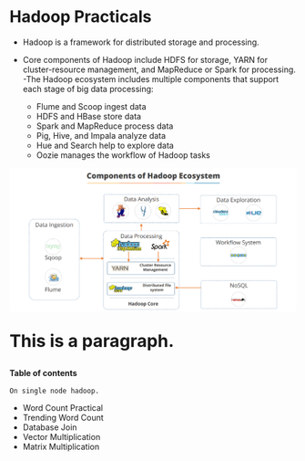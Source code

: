 # Hadoop Practicals

- Hadoop is a framework for distributed storage and processing.
- Core components of Hadoop include HDFS for storage, YARN for cluster-resource
management, and MapReduce or Spark for processing.
-The Hadoop ecosystem includes multiple components that support each stage of
big data processing:

    - Flume and Scoop ingest data
    - HDFS and HBase store data
    - Spark and MapReduce process data
    - Pig, Hive, and Impala analyze data
    - Hue and Search help to explore data
    - Oozie manages the workflow of Hadoop tasks

![alt text](https://github.com/Oprishri/Hadoop/blob/main/Hadoop%20ecosystem.PNG)

<b><p style="font-size:30px">This is a paragraph.</p></b>

**Table of contents**
    
    On single node hadoop.
    
   - Word Count Practical
   - Trending Word Count
   - Database Join
   - Vector Multiplication
   - Matrix Multiplication
